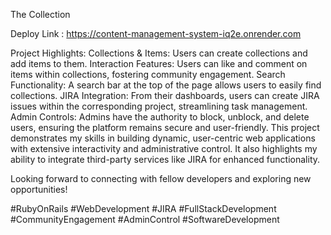 The Collection


Deploy Link : https://content-management-system-iq2e.onrender.com


Project Highlights:
Collections & Items: Users can create collections and add items to them.
Interaction Features: Users can like and comment on items within collections, fostering community engagement.
Search Functionality: A search bar at the top of the page allows users to easily find collections.
JIRA Integration: From their dashboards, users can create JIRA issues within the corresponding project, streamlining task management.
Admin Controls: Admins have the authority to block, unblock, and delete users, ensuring the platform remains secure and user-friendly.
This project demonstrates my skills in building dynamic, user-centric web applications with extensive interactivity and administrative control. It also highlights my ability to integrate third-party services like JIRA for enhanced functionality.

Looking forward to connecting with fellow developers and exploring new opportunities!

#RubyOnRails #WebDevelopment #JIRA #FullStackDevelopment #CommunityEngagement #AdminControl #SoftwareDevelopment
